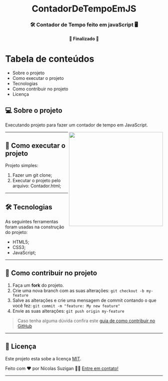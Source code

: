 

<h1 align="center">
      ContadorDeTempoEmJS
</h1>

<h3 align="center">
    🛠 Contador de Tempo feito em javaScript 🖥️
</h3>

<h4 align="center">
	🚧 Finalizado 🚧
</h4>

Tabela de conteúdos
=================
<!--ts-->
   * Sobre o projeto
   * Como executar o projeto
   * Tecnologias
   * Como contribuir no projeto
   * Licença
   
<!--te-->


## 💻 Sobre o projeto
  Executando projeto para fazer um contador de tempo em JavaScript.
  
  <img align="right" width="300" height="300" src="https://github.com/NicolasSuzigan/ContadorDeTempoEmJS/issues/1#issue-941462026">
 
---

## 🚀 Como executar o projeto
  Projeto simples:
  
  1. Fazer um git clone;
  2. Executar o projeto pelo arquivo: Contador.html;

---

## 🛠 Tecnologias

As seguintes ferramentas foram usadas na construção do projeto: 

- HTML5;
- CSS3;
- JavaScript;

---

## 💪 Como contribuir no projeto

1. Faça um **fork** do projeto.
2. Crie uma nova branch com as suas alterações: `git checkout -b my-feature`
3. Salve as alterações e crie uma mensagem de commit contando o que você fez: `git commit -m "feature: My new feature"`
4. Envie as suas alterações: `git push origin my-feature`
> Caso tenha alguma dúvida confira este [guia de como contribuir no GitHub](./CONTRIBUTING.md)

---
 
## 📝 Licença

Este projeto esta sobe a licença [MIT](./LICENSE).

Feito com ❤️ por Nícolas Suzigan 👋🏽 [Entre em contato!](https://www.linkedin.com/in/nicolassuzigan/)

---
